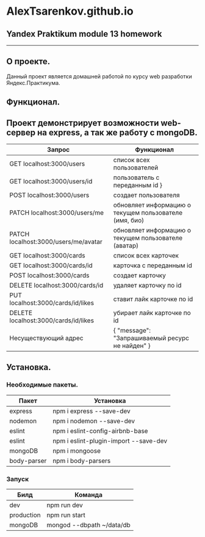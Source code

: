 # AlexTsarenkov.github.io
## Yandex Praktikum module 13 homework
-----
## О проекте. 
Данный проект является домашней работой по курсу web разработки Яндекс.Практикума.
## Функционал. 
Проект демонстрирует возможности web-сервер на express, а так же работу с mongoDB.
-----
 Запрос | Функционал
 --- | ---
 GET localhost:3000/users	| список всех пользователей
 GET localhost:3000/users/id	| пользователь с переданным id } 
 POST localhost:3000/users | создает пользователя
 PATCH localhost:3000/users/me | обновляет информацию о текущем пользователе (имя, био)
 PATCH localhost:3000/users/me/avatar | обновляет информацию о текущем пользователе (аватар)
 GET localhost:3000/cards	| список всех карточек    
 GET localhost:3000/cards/id | карточка с переданным id
 POST localhost:3000/cards | создает карточку
 DELETE localhost:3000/cards/id | удаляет карточку по id
 PUT localhost:3000/cards/id/likes | ставит лайк карточке по id
 DELETE localhost:3000/cards/id/likes | убирает лайк карточке по id
Несуществующий адрес	| { "message": "Запрашиваемый ресурс не найден" }
## Установка.
### Необходимые пакеты.
Пакет | Установка
--- | ---
express | npm i express --save-dev
nodemon | npm i nodemon --save-dev
eslint | npm i eslint-config-airbnb-base 
eslint | npm i eslint-plugin-import --save-dev
mongoDB | npm i mongoose
body-parser | npm i body-parsers
### Запуск
Билд | Команда
--- | ---
dev | npm run dev
production | npm run start
mongoDB | mongod --dbpath ~/data/db

